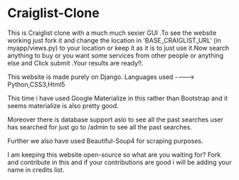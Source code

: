 # Craiglist-Clone

This is Craiglist clone with a much much sexier GUI .To see the website working just fork it and change the location in 'BASE_CRAIGLIST_URL' (in myapp/views.py) to your location or keep it as it is to just use it.Now search anything to buy or you want some services from other people or anything else  and Click submit .Your results are ready!!.

This website is made purely on Django.
Languages used ----> Python,CSS3,Html5

This time i have used Google Materialize in this rather than Bootstrap and it seems materialize is also pretty good.

Moreover there is database support aslo to see all the past searches user has searched for just go to /admin to see all the past searches.

Further we also have used Beautiful-Soup4 for scraping purposes.

I am keeping this website open-source so what are you waiting for? Fork and contribute in this and if your contributions are good i will be adding your name in credits list.


